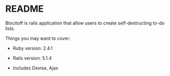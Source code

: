 # README

Blocitoff is rails application that allow users to create self-destructing to-do lists.

Things you may want to cover:

* Ruby version: 2.4.1

* Rails version: 5.1.4

* Includes Devise, Ajax
